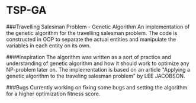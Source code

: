# TSP-GA
###Travelling Salesman Problem - Genetic Algorithm
An implementation of the genetic algorithm for the travelling salesman problem.
The code is constructed in OOP to separate the actual entities and manipulate the variables in each entity on its own.

####Inspiration
The algorithm was written as a sort of practice and understanding of genetic algorithm and how it should work to optimize 
any NP-problem later on. The implementation is based on an article "Applying a genetic algorithm to the traveling salesman problem" by  LEE JACOBSON.

###Bugs
Currently working on fixing some bugs and setting the algorithm for a higher optimization fitness score.
